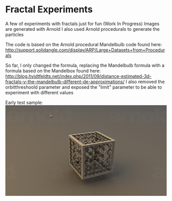 Fractal Experiments
===================
A few of experiments with fractals just for fun (Work In Progress)
Images are generated with Arnold
I also used Arnold procedurals to generate the particles

The code is based on the Arnold procedural Mandelbulb code found here:
http://support.solidangle.com/display/ARP/Large+Datasets+from+Procedurals
 
So far, I only changed the formula, replacing the Mandelbulb formula with a formula 
based on the Mandelbox found here:
http://blog.hvidtfeldts.net/index.php/2011/09/distance-estimated-3d-fractals-v-the-mandelbulb-different-de-approximations/
I also removed the orbitthreshoold parameter and exposed the "limit" parameter to be able to experiment with different values

Early test sample:
![alt tag](fractalTest1.jpg)

